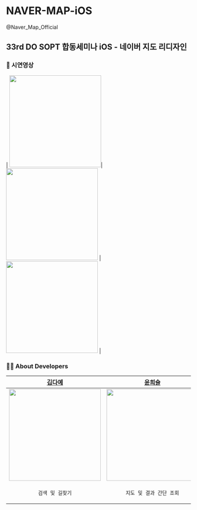 # NAVER-MAP-iOS
@Naver_Map_Official

## 33rd DO SOPT 합동세미나 iOS - 네이버 지도 리디자인

### 📱 시연영상

| <img src = "https://github.com/DO-SOPT-APP6-NAVER-MAP/NAVER-MAP-iOS/assets/105407130/95fece49-cdc0-43e9-8873-d2cdfb668e15" width = "250">|  <img src = "https://github.com/DO-SOPT-APP6-NAVER-MAP/NAVER-MAP-iOS/assets/105407130/75ad26ba-95c6-4bf3-a205-687c8ac6f04e" width = "250"> | <img src = "https://github.com/DO-SOPT-APP6-NAVER-MAP/NAVER-MAP-iOS/assets/105407130/667cf5c3-cccd-402e-b467-1180b17cee65" width = "250"> |


### 👩‍💻 About Developers
| [김다예](https://github.com/yeahh315) | [윤희슬](https://github.com/seuriseuljjeok) | [윤영서](https://github.com/0seoYun) |
| --- | --- | --- |
| <img src = "https://github.com/DO-SOPT-APP6-NAVER-MAP/NAVER-MAP-iOS/assets/105407130/5e825e9a-551b-4e7a-bd8f-370c92d993c7" width = "250" height = "250">| <img src =  "https://github.com/DO-SOPT-APP6-NAVER-MAP/NAVER-MAP-iOS/assets/105407130/f5275055-c885-4c24-9e46-431dfe1a8fdd" width = "250"  height = "250"> | <img src = "https://github.com/DO-SOPT-APP6-NAVER-MAP/NAVER-MAP-iOS/assets/105407130/85b6248c-4329-4ec3-9e4b-1386493983d4" width = "250"  height = "250"> |
|<p align = "center">`검색 및 길찾기`|<p align = "center">`지도 및 결과 간단 조회`|<p align = "center">`결과 상세 조회`|

